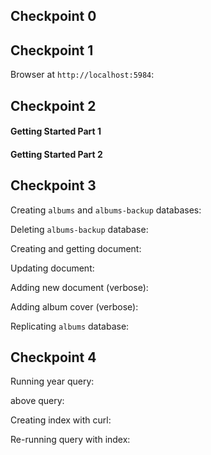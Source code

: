 ## Checkpoint 0

## Checkpoint 1
Browser at `http://localhost:5984`:


## Checkpoint 2
#### Getting Started Part 1

#### Getting Started Part 2
## Checkpoint 3
Creating `albums` and `albums-backup` databases:

Deleting `albums-backup` database:

Creating and getting document:

Updating document:

Adding new document (verbose):

Adding album cover (verbose):

Replicating `albums` database:

## Checkpoint 4
Running year query:

above query:


Creating index with curl:

Re-running query with index:
